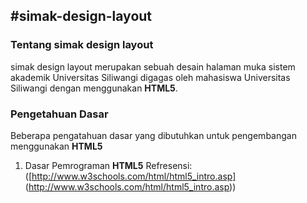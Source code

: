 #simak-design-layout
---

### Tentang simak design layout

simak design layout merupakan sebuah desain halaman muka sistem akademik Universitas Siliwangi digagas oleh mahasiswa Universitas Siliwangi dengan menggunakan **HTML5**.


### Pengetahuan Dasar

Beberapa pengatahuan dasar yang dibutuhkan untuk pengembangan menggunakan **HTML5**

1. Dasar Pemrograman **HTML5**
   Refresensi: ([http://www.w3schools.com/html/html5_intro.asp] (http://www.w3schools.com/html/html5_intro.asp))
